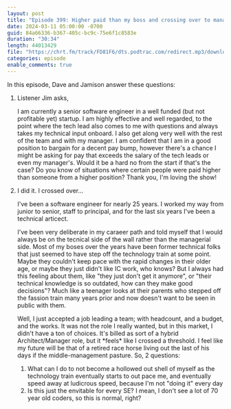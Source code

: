```yaml
---
layout: post
title: "Episode 399: Higher paid than my boss and crossing over to management"
date: 2024-03-11 05:00:00 -0700
guid: 84a66336-b367-405c-bc9c-75e6f1c8583e
duration: "30:34"
length: 44013429
file: "https://chrt.fm/track/FD81F6/dts.podtrac.com/redirect.mp3/download.softskills.audio/sse-399.mp3"
categories: episode
enable_comments: true
---
```


In this episode, Dave and Jamison answer these questions:

1. Listener Jim asks,
   
   I am currently a senior software engineer in a well funded (but not profitable yet) startup. I am highly effective and well regarded, to the point where the tech lead also comes to me with questions and always takes my technical input onboard.
   I also get along very well with the rest of the team and with my manager.
   I am confident that I am in a good position to bargain for a decent pay bump, however there's a chance I might be asking for pay that exceeds the salary of the tech leads or even my manager's. Would it be a hard no from the start if that's the case? Do you know of situations where certain people were paid higher than someone from a higher position?
   Thank you, I'm loving the show!

2. I did it. I crossed over...
   
   I've been a software engineer for nearly 25 years. I worked my way from junior to senior, staff to principal, and for the last six years I've been a technical articect.
   
   I've been very deliberate in my caraeer path and told myself that I would always be on the tecnical side of the wall rather than the managerial side. Most of my boses over the years have been former technical folks that just seemed to have step off the technology train at some point. Maybe they couldn't keep pace with the rapid changes in their older age, or maybe they just didn't like IC work, who knows? But I always had this feeling about them, like "they just don't get it anymore", or "their technical knowledge is so outdated, how can they make good decisions"? Much like a teenager looks at their parents who stepped off the fassion train many years prior and now doesn't want to be seen in public with them.
   
   Well, I just accepted a job leading a team; with headcount, and a budget, and the works. It was not the role I really wanted, but in this market, I didn't have a ton of choices. It's billed as sort of a hybrid Architect/Manager role, but it \*feels\* like I crossed a threshold. I feel like my future will be that of a retired race horse living out the last of his days if the middle-management pasture. So, 2 questions:
   
   1. What can I do to not become a hollowed out shell of myself as the technology train eventually starts to out pace me, and eventually speed away at ludicrous speed, because I'm not "doing it" every day
   2. Is this just the envitable for every SE? I mean, I don't see a lot of 70 year old coders, so this is normal, right?
